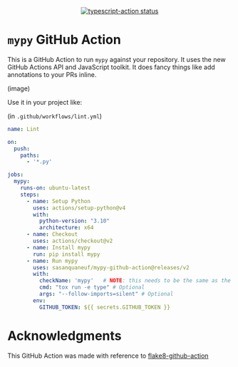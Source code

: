 <p align="center">
  <a href="https://github.com/actions/typescript-action/actions"><img alt="typescript-action status" src="https://github.com/actions/typescript-action/workflows/build-test/badge.svg"></a>
</p>

# `mypy` GitHub Action

This is a GitHub Action to run `mypy` against your repository. It uses the new GitHub Actions API and JavaScript toolkit. It does fancy things like add annotations to your PRs inline.

(image)

Use it in your project like:

(in `.github/workflows/lint.yml`)
```yaml
name: Lint

on:
  push:
    paths:
      - '*.py'

jobs:
  mypy:
    runs-on: ubuntu-latest
    steps:
      - name: Setup Python
        uses: actions/setup-python@v4
        with:
          python-version: "3.10"
          architecture: x64
      - name: Checkout
        uses: actions/checkout@v2
      - name: Install mypy
        run: pip install mypy
      - name: Run mypy
        uses: sasanquaneuf/mypy-github-action@releases/v2
        with:
          checkName: 'mypy'   # NOTE: this needs to be the same as the job name
          cmd: "tox run -e type" # Optional
          args: "--follow-imports=silent" # Optional
        env:
          GITHUB_TOKEN: ${{ secrets.GITHUB_TOKEN }}
```

# Acknowledgments

This GitHub Action was made with reference to [flake8-github-action](https://github.com/suo/flake8-github-action)

